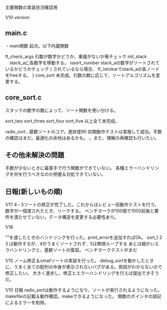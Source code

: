 主要関数の実装状況確認用

1/10 version

## main.c

・main関数
起点。以下内蔵関数

ft_check_args  引数が数字かどうか、重複がないか等チェック
init_stack 　stack_aに各数字を移動する。
issort_number stack_aの数字がソートされているかどうかチェック
{
    されているなら場合、
    ft_lstclearでstack_aの各ノードをfreeする。
}
core_sort  未完成。引数の数に応じて、ソートアルゴリズムを変更する。


## core_sort.c
スタックの数字の数によって、ソート関数を使い分ける。

sort_two
sort_three
sort_four
sort_five
以上全て未完成。


radix_sort...基数ソートのコア。進捗度90
初期動作テストは実施して成功。手数の確認はまだ。最適化の余地はあるかも。
。また、理解の再確認も行いたい。


## その他未解決の問題
手数が少ないときに最善手で行う関数ができていない。
各種エラーハンドリングを何を行うべきなのか把握＆対処できていない。


## 日報(新しいもの順)

1/17
4・5ソートの修正が完了した。これからはレビュー前動作テストを行う。
数字が一個渡されたとき、リークする。
ベンチマークが100個で1000前後と要件を満たせていない。データ構造を変更する必要性あり。

1/16

""を渡したときのハンドリングを行った。print_errorを追加すればOk。
sort_1 2 3 は動作するが、4がうまくソートされず、5は無限ループする
あとは細かいエラハンドリングと、基数ソートの復習。
ベンチマークテストがまだ

1/15 
ノーム修正＆smallソートの実装を行った。
debug_sortを動かしたときに、うまく全ての配列の中身が表示されないバグがある。原因がわからないので修正したい。
大きく進歩し、修正とエラーハンドリングを行えば提出できそうだ。


1/10 日報
radix_sortは動作するようになり、ソートが実行されるようになった。
makefileの記載＆動作確認。makeできるようになった。
関数のポインタの誤記によるエラーを削除。
